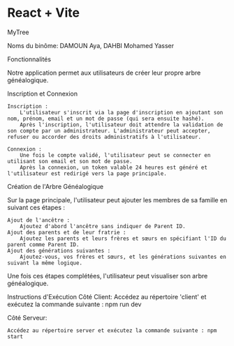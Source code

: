 # React + Vite

MyTree

Noms du binôme: DAMOUN Aya, DAHBI Mohamed Yasser

Fonctionnalités

Notre application permet aux utilisateurs de créer leur propre arbre généalogique.

Inscription et Connexion

    Inscription :
        L'utilisateur s'inscrit via la page d'inscription en ajoutant son nom, prénom, email et un mot de passe (qui sera ensuite hashé).
        Après l'inscription, l'utilisateur doit attendre la validation de son compte par un administrateur. L'administrateur peut accepter, refuser ou accorder des droits administratifs à l'utilisateur.

    Connexion :
        Une fois le compte validé, l'utilisateur peut se connecter en utilisant son email et son mot de passe.
        Après la connexion, un token valable 24 heures est généré et l'utilisateur est redirigé vers la page principale.

Création de l'Arbre Généalogique

Sur la page principale, l'utilisateur peut ajouter les membres de sa famille en suivant ces étapes :

    Ajout de l'ancêtre :
        Ajoutez d'abord l'ancêtre sans indiquer de Parent ID.
    Ajout des parents et de leur fratrie :
        Ajoutez les parents et leurs frères et sœurs en spécifiant l'ID du parent comme Parent ID.
    Ajout des générations suivantes :
        Ajoutez-vous, vos frères et sœurs, et les générations suivantes en suivant la même logique.

Une fois ces étapes complétées, l'utilisateur peut visualiser son arbre généalogique.

Instructions d'Exécution
Côté Client: 
    Accédez au répertoire 'client' et exécutez la commande suivante : npm run dev

Côté Serveur:

    Accédez au répertoire server et exécutez la commande suivante : npm start